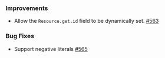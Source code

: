 ### Improvements

- Allow the `Resource.get.id` field to be dynamically set.
 [#563](https://github.com/pulumi/pulumi-yaml/pull/563)

### Bug Fixes

- Support negative literals [#565](https://github.com/pulumi/pulumi-yaml/pull/565)
